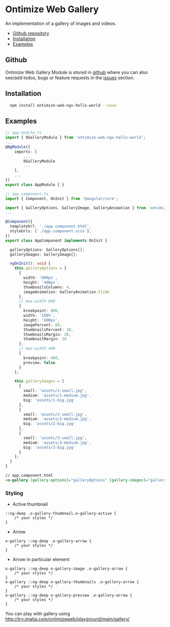 # Ontimize Web Gallery

An implementation of a gallery of images and videos.

* [Github repository](#github)
* [Installation](#installation)
* [Examples](#examples)

## Github
Ontimize Web Gallery Module is stored in [github](https://github.com/OntimizeWeb/ontimize-web-ngx-hello-world) where you can also see/add todos, bugs or feature requests in the [issues](https://github.com/OntimizeWeb/ontimize-web-ngx-hello-world/issues) section.

## Installation

```bash
  npm install ontimize-web-ngx-hello-world --save
```

## Examples
````ts
// app.module.ts
import { OGalleryModule } from 'ontimize-web-ngx-hello-world';
...
@NgModule({
    imports: [
        ...
        OGalleryModule
        ...
    ],
    ...
})
export class AppModule { }
````

````ts
// app.component.ts
import { Component, OnInit } from '@angular/core';

import { GalleryOptions, GalleryImage, GalleryAnimation } from 'ontimize-web-ngx-hello-world';
...

@Component({
  templateUrl: './app.component.html',
  styleUrls: ['./app.component.scss'],
})
export class AppComponent implements OnInit {

  galleryOptions: GalleryOptions[];
  galleryImages: GalleryImage[];

  ngOnInit(): void {
    this.galleryOptions = [
      {
        width: '600px',
        height: '400px',
        thumbnailsColumns: 4,
        imageAnimation: GalleryAnimation.Slide
      },
      // max-width 800
      {
        breakpoint: 800,
        width: '100%',
        height: '600px',
        imagePercent: 80,
        thumbnailsPercent: 20,
        thumbnailsMargin: 20,
        thumbnailMargin: 20
      },
      // max-width 400
      {
        breakpoint: 400,
        preview: false
      }
    ];

    this.galleryImages = [
      {
        small: 'assets/1-small.jpg',
        medium: 'assets/1-medium.jpg',
        big: 'assets/1-big.jpg'
      },
      {
        small: 'assets/2-small.jpg',
        medium: 'assets/2-medium.jpg',
        big: 'assets/2-big.jpg'
      },
      {
        small: 'assets/3-small.jpg',
        medium: 'assets/3-medium.jpg',
        big: 'assets/3-big.jpg'
      }
    ];
  }
}
````

````html
// app.component.html
<o-gallery [gallery-options]="galleryOptions" [gallery-images]="galleryImages"></o-gallery>
````

### Styling
- Active thumbnail
```
::ng-deep .o-gallery-thumbnail.o-gallery-active {
    /* your styles */
}
```

- Arrow
```
o-gallery ::ng-deep .o-gallery-arrow {
    /* your styles */
}
```

- Arrow in particular element
```
o-gallery ::ng-deep o-gallery-image .o-gallery-arrow {
    /* your styles */
}
o-gallery ::ng-deep o-gallery-thumbnails .o-gallery-arrow {
    /* your styles */
}
o-gallery ::ng-deep o-gallery-preview .o-gallery-arrow {
    /* your styles */
}
```

You can play with gallery using http://try.imatia.com/ontimizeweb/playground/main/gallery/